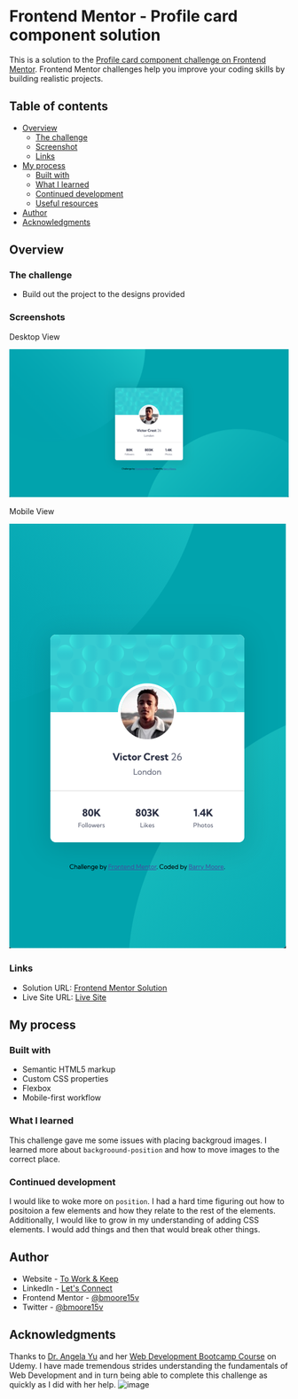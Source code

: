 # Frontend Mentor - Profile card component solution

This is a solution to the [Profile card component challenge on Frontend Mentor](https://www.frontendmentor.io/challenges/profile-card-component-cfArpWshJ). Frontend Mentor challenges help you improve your coding skills by building realistic projects.

## Table of contents

- [Overview](#overview)
  - [The challenge](#the-challenge)
  - [Screenshot](#screenshot)
  - [Links](#links)
- [My process](#my-process)
  - [Built with](#built-with)
  - [What I learned](#what-i-learned)
  - [Continued development](#continued-development)
  - [Useful resources](#useful-resources)
- [Author](#author)
- [Acknowledgments](#acknowledgments)

## Overview

### The challenge

- Build out the project to the designs provided

### Screenshots

Desktop View

![](./design/my-images/desktop-view.png)

Mobile View

![](./design/my-images/mobile-view.png)

### Links

- Solution URL: [Frontend Mentor Solution](https://www.frontendmentor.io/solutions/profile-card-with-custom-css-baSXG-oLa)
- Live Site URL: [Live Site](https://bmoore15v.github.io/FM-Profile-Card/)

## My process

### Built with

- Semantic HTML5 markup
- Custom CSS properties
- Flexbox
- Mobile-first workflow

### What I learned

This challenge gave me some issues with placing backgroud images. I learned more about `backgroound-position` and how to move images to the correct place.

### Continued development

I would like to woke more on `position`. I had a hard time figuring out how to positoion a few elements and how they relate to the rest of the elements. Additionally, I would like to grow in my understanding of adding CSS elements. I would add things and then that would break other things.

## Author

- Website - [To Work & Keep](https://www.toworkandkeep.com)
- LinkedIn - [Let's Connect](https://www.linkedin.com/in/bmoore15v/)
- Frontend Mentor - [@bmoore15v](https://www.frontendmentor.io/profile/bmoore15v)
- Twitter - [@bmoore15v](https://www.twitter.com/bmoore15v)

## Acknowledgments

Thanks to [Dr. Angela Yu](https://www.udemy.com/user/4b4368a3-b5c8-4529-aa65-2056ec31f37e/) and her [Web Development Bootcamp Course](https://www.udemy.com/course/the-complete-web-development-bootcamp/) on Udemy. I have made tremendous strides understanding the fundamentals of Web Development and in turn being able to complete this challenge as quickly as I did with her help.
![image](https://user-images.githubusercontent.com/79961035/131792014-7ec05186-af15-43f0-b76c-46ca554f249f.png)
